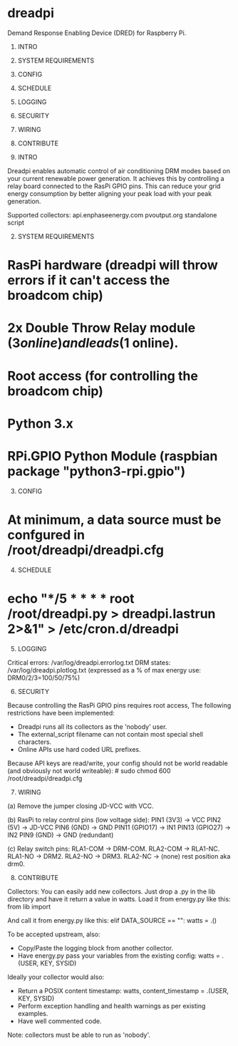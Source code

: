# dreadpi
Demand Response Enabling Device (DRED) for Raspberry Pi.

1. INTRO
2. SYSTEM REQUIREMENTS
3. CONFIG
4. SCHEDULE
5. LOGGING
6. SECURITY
7. WIRING
8. CONTRIBUTE


1. INTRO

Dreadpi enables automatic control of air conditioning DRM modes based on your current renewable power generation.
It achieves this by controlling a relay board connected to the RasPi GPIO pins.
This can reduce your grid energy consumption by better aligning your peak load with your peak generation.

Supported collectors:
api.enphaseenergy.com
pvoutput.org
standalone script


2. SYSTEM REQUIREMENTS

# RasPi hardware (dreadpi will throw errors if it can't access the broadcom chip)
# 2x Double Throw Relay module ($3 online) and leads ($1 online).
# Root access (for controlling the broadcom chip)
# Python 3.x
# RPi.GPIO Python Module (raspbian package "python3-rpi.gpio")


3. CONFIG

# At minimum, a data source must be confgured in /root/dreadpi/dreadpi.cfg


4. SCHEDULE

# echo "*/5 * * * *     root    /root/dreadpi.py > dreadpi.lastrun 2>&1" > /etc/cron.d/dreadpi

 
5. LOGGING

Critical errors:	/var/log/dreadpi.errorlog.txt
DRM states:	/var/log/dreadpi.plotlog.txt (expressed as a % of max energy use: DRM0/2/3=100/50/75%)


6. SECURITY

Because controlling the RasPi GPIO pins requires root access, The following restrictions have been implemented:
* Dreadpi runs all its collectors as the 'nobody' user.
* The external_script filename can not contain most special shell characters.
* Online APIs use hard coded URL prefixes.

Because API keys are read/write, your config should not be world readable (and obviously not world writeable):
	# sudo chmod 600 /root/dreadpi/dreadpi.cfg


7. WIRING

(a) Remove the jumper closing JD-VCC with VCC.

(b) RasPi to relay control pins (low voltage side):	
PIN1 (3V3)		  -> VCC
PIN2 (5V)  		  -> JD-VCC
PIN6 (GND)		  -> GND
PIN11 (GPIO17)	-> IN1
PIN13 (GPIO27)  -> IN2
PIN9 (GND)		  -> GND (redundant)

(c) Relay switch pins:
RLA1-COM		->	DRM-COM.
RLA2-COM		->	RLA1-NC.
RLA1-NO		  ->	DRM2.
RLA2-NO		  ->	DRM3.
RLA2-NC 		-> 	(none) rest position aka drm0.


8. CONTRIBUTE

Collectors:
You can easily add new collectors. Just drop a .py in the lib directory and have it return a value in watts.
Load it from energy.py like this:
	from lib import <your collector>
	
And call it from energy.py like this:
	elif DATA_SOURCE == "<your collector>":
		watts = <your collector>.<your function>()

To be accepted upstream, also:
* Copy/Paste the logging block from another collector.
* Have energy.py pass your variables from the existing config:
	watts = <your collector>.<your function>(USER, KEY, SYSID)

Ideally your collector would also:
* Return a POSIX content timestamp:
	watts, content_timestamp = <your collector>.<your function>(USER, KEY, SYSID)
* Perform exception handling and health warnings as per existing examples.
* Have well commented code.

Note: collectors must be able to run as 'nobody'.

